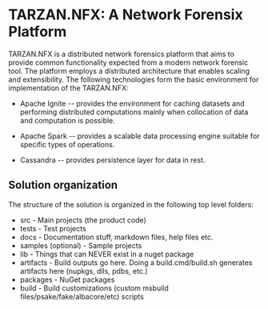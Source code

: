 # TARZAN.NFX: A Network Forensix Platform

TARZAN.NFX is a distributed network forensics platform that aims to provide common functionality expected from a modern network forensic tool. The platform employs a distributed architecture that enables scaling and extensibility.
The following technologies form the basic environment for implementation of the TARZAN.NFX:

* Apache Ignite -- provides the environment for caching datasets and performing distributed computations mainly when collocation of data and computation is possible. 

* Apache Spark -- provides a scalable data processing engine suitable for specific types of operations.

* Cassandra -- provides persistence layer for data in rest.


## Solution organization
The structure of the solution is organized in the following top level folders:

* src - Main projects (the product code)
* tests - Test projects
* docs - Documentation stuff, markdown files, help files etc.
* samples (optional) - Sample projects
* lib - Things that can NEVER exist in a nuget package
* artifacts - Build outputs go here. Doing a build.cmd/build.sh generates artifacts here (nupkgs, dlls, pdbs, etc.)
* packages - NuGet packages
* build - Build customizations (custom msbuild files/psake/fake/albacore/etc) scripts